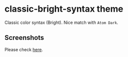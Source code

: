 # classic-bright-syntax theme

Classic color syntax (Bright). Nice match with `Atom Dark`.

## Screenshots
Please check [here](screenshots).

